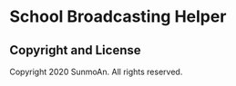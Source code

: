 # School Broadcasting Helper

## Copyright and License
Copyright 2020 SunmoAn. All rights reserved.
